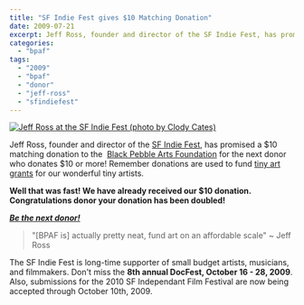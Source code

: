 ```yaml
---
title: "SF Indie Fest gives $10 Matching Donation"
date: 2009-07-21
excerpt: Jeff Ross, founder and director of the SF Indie Fest, has promised a $10 matching donation to the Black Pebble Arts Foundation for the next donor who donates $10 or more! Remember donations are used to fund tiny art grants for our wonderful tiny artists.
categories: 
  - "bpaf"
tags: 
  - "2009"
  - "bpaf"
  - "donor"
  - "jeff-ross"
  - "sfindiefest"
---
```


[![Jeff Ross at the SF Indie Fest (photo by Clody Cates)](/images/jeffross.jpg "Jeff Ross")](https://www.flickr.com/photos/clodycates/2295819031/)

Jeff Ross, founder and director of the [SF Indie Fest](https://www.sfindie.com/), has promised a $10 matching donation to the  [Black Pebble Arts Foundation](https://balsaman.org/donate/) for the next donor who donates $10 or more! Remember donations are used to fund [tiny art grants](https://balsaman.org/tiny-art-grants/) for our wonderful tiny artists.

**Well that was fast! We have already received our $10 donation. Congratulations donor your donation has been doubled!**

**_[Be the next donor!](https://balsaman.org/donate/)_**

> "\[BPAF is\] actually pretty neat, fund art on an affordable scale" ~ Jeff Ross

The SF Indie Fest is long-time supporter of small budget artists, musicians, and filmmakers. Don't miss the **8th annual DocFest, October 16 - 28, 2009**. Also, submissions for the 2010 SF Independant Film Festival are now being accepted through October 10th, 2009.

